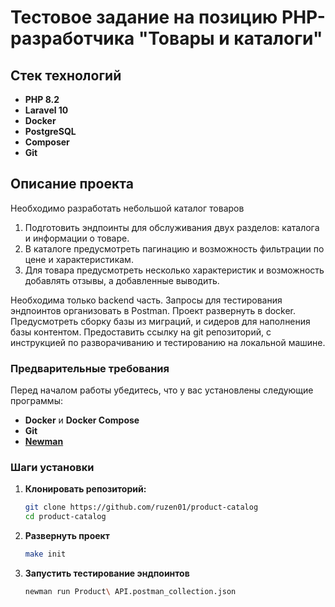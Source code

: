 # Тестовое задание на позицию PHP-разработчика "Товары и каталоги"

## Стек технологий

- **PHP 8.2**
- **Laravel 10**
- **Docker**
- **PostgreSQL**
- **Composer**
- **Git**

## Описание проекта

Необходимо разработать небольшой каталог товаров

1. Подготовить эндпоинты для обслуживания двух разделов: каталога и информации о товаре. 
2. В каталоге предусмотреть пагинацию и возможность фильтрации по цене и характеристикам. 
3. Для товара предусмотреть несколько характеристик и возможность добавлять отзывы, а добавленные выводить.

Необходима только backend часть. Запросы для тестирования эндпоинтов организовать в Postman. Проект развернуть в docker. Предусмотреть сборку базы из миграций, и сидеров для наполнения базы контентом. Предоставить ссылку на git репозиторий, с инструкцией по разворачиванию и тестированию на локальной машине.

### Предварительные требования

Перед началом работы убедитесь, что у вас установлены следующие программы:
- **Docker** и **Docker Compose**
- **Git**
- **[Newman](https://www.npmjs.com/package/newman)**

### Шаги установки

1. **Клонировать репозиторий:**

   ```bash
   git clone https://github.com/ruzen01/product-catalog
   cd product-catalog
   ```
2. **Развернуть проект**
   ```bash
   make init
   ```
3. **Запустить тестирование эндпоинтов**
   ```bash
   newman run Product\ API.postman_collection.json
   ```